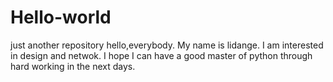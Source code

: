 # Hello-world
just another repository
hello,everybody. My name is lidange. I am interested in design and netwok. I hope I can have a good master of python through hard working in the next days.
